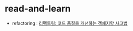 # read-and-learn

* refactoring : [리팩토링: 코드 품질을 개선하는 객체지향 사고법](http://www.kyobobook.co.kr/product/detailViewKor.laf?ejkGb=KOR&mallGb=KOR&barcode=9788979149715&orderClick=LAG&Kc=)
